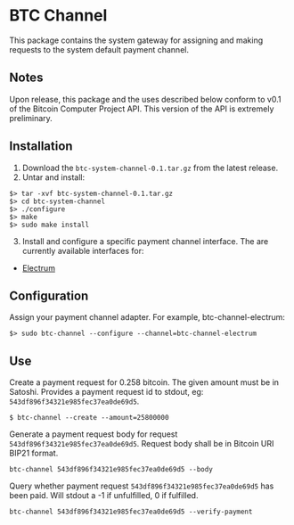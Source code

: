 BTC Channel
===========

This package contains the system gateway for assigning and making requests to the system default payment channel.

Notes
-----

Upon release, this package and the uses described below conform to v0.1 of the Bitcoin Computer Project API. This version of the API is extremely preliminary.

Installation
------------

1. Download the `btc-system-channel-0.1.tar.gz` from the latest release.
2. Untar and install:

  ```
  $> tar -xvf btc-system-channel-0.1.tar.gz
  $> cd btc-system-channel
  $> ./configure
  $> make
  $> sudo make install
  ```
3. Install and configure a specific payment channel interface. The are currently available interfaces for:
  * [Electrum](https://github.com/BitcoinComputer/btc-channel-electrum)


Configuration
-------------

Assign your payment channel adapter. For example, btc-channel-electrum:
```
$> sudo btc-channel --configure --channel=btc-channel-electrum
```

Use
---



Create a payment request for 0.258 bitcoin. The given amount must be in Satoshi. Provides a payment request id to stdout, eg: `543df896f34321e985fec37ea0de69d5`.
```
$ btc-channel --create --amount=25800000
```

Generate a payment request body for request `543df896f34321e985fec37ea0de69d5`. Request body shall be in Bitcoin URI BIP21 format.
```
btc-channel 543df896f34321e985fec37ea0de69d5 --body
```

Query whether payment request `543df896f34321e985fec37ea0de69d5` has been paid. Will stdout a -1 if unfulfilled, 0 if fulfilled.
```
btc-channel 543df896f34321e985fec37ea0de69d5 --verify-payment
```

